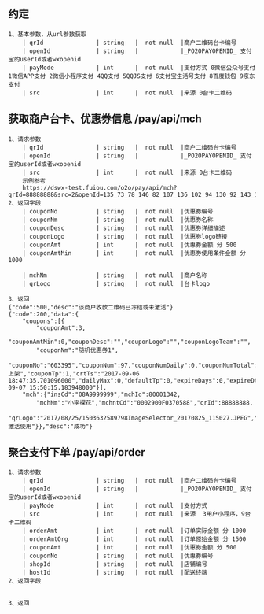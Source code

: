 ## 约定
    1、基本参数，从url参数获取
        | qrId               | string   |  not null  |商户二维码台卡编号
        | openId             | string   |            |_PO2OPAYOPENID_ 支付宝的userId或者wxopenid
        | payMode            | int      |  not null  |支付方式 0微信公众号支付 1微信APP支付 2微信小程序支付 4QQ支付 5QQJS支付 6支付宝生活号支付 8百度钱包 9京东支付
        | src                | int      |  not null  |来源 0台卡二维码
        
## 获取商户台卡、优惠券信息 /pay/api/mch
    1、请求参数
        | qrId               | string   |  not null  |商户二维码台卡编号
        | openId             | string   |            |_PO2OPAYOPENID_ 支付宝的userId或者wxopenid
        | src                | int      |  not null  |来源 0台卡二维码
        示例参考
        https://dswx-test.fuiou.com/o2o/pay/api/mch?qrId=88888888&src=2&openId=135_73_78_146_82_107_136_102_94_130_92_143_103_96_92_129_139_137_94_130_136_128_130_96_103_134_95_135_124_139_126_141_103_148_101_133_69_127_131_148_138_107_129_87_36_
    2、返回字段 
        | couponNo           | string   |  not null  |优惠券编号
        | couponNm           | string   |  not null  |优惠券名称
        | couponDesc         | string   |  not null  |优惠券详细描述
        | couponLogo         | string   |  not null  |优惠券logo链接
        | couponAmt          | int      |  not null  |优惠券金额 分 500
        | couponAmtMin       | int      |  not null  |优惠券使用条件金额 分 1000   
        
        | mchNm              | string   |  not null  |商户名称
        | qrLogo             | string   |  not null  |台卡logo 
    
    3、返回    
    {"code":500,"desc":"该商户收款二维码已冻结或未激活"}
    {"code":200,"data":{
        "coupons":[{
            "couponAmt":3,
            "couponAmtMin":0,"couponDesc":"","couponLogo":"","couponLogoTeam":"",
            "couponNm":"随机优惠券1",
            "couponNo":"603395","couponNum":97,"couponNumDaily":0,"couponNumTotal":102,"couponSt":1,"couponStDesc":"已上架","couponTp":1,"crtTs":"2017-09-06 18:47:35.701096000","dailyMax":0,"defaultTp":0,"expireDays":0,"expireDt":20171001,"firstTp":0,"mchId":80001342,"operator":"dengqy","remark":"","startDt":20170906,"updTs":"2017-09-07 15:50:15.183948000"}],
        "mch":{"insCd":"08A9999999","mchId":80001342,
            "mchNm":"小李探花","mchntCd":"0002900F0370588","qrId":88888888,
            "qrLogo":"2017/08/25/1503632589798ImageSelector_20170825_115027.JPEG","qrSt":1,"qrStDesc":"已激活使用"}},"desc":"成功"}

## 聚合支付下单 /pay/api/order
    1、请求参数
        | qrId               | string   |  not null  |商户二维码台卡编号
        | openId             | string   |            |_PO2OPAYOPENID_ 支付宝的userId或者wxopenid
        | payMode            | int      |  not null  |支付方式 
        | src                | int      |  not null  |来源  3用户小程序，9台卡二维码  
        | orderAmt           | int      |  not null  |订单实际金额 分 1000 
        | orderAmtOrg        | int      |  not null  |订单原始金额 分 1500 
        | couponAmt          | int      |  not null  |优惠券金额 分 500
        | couponNo           | string   |  not null  |优惠券编号
        | shopId	         | string   |  not null  |店铺编号
        | hostId	         | string   |  not null  |配送终端
    2、返回字段 
        
    
    3、返回

    
    
